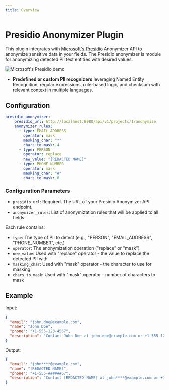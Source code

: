 ```yaml
---
title: Overview
---
```


# Presidio Anonymizer Plugin

This plugin integrates with <a href="https://microsoft.github.io/presidio/anonymizer/">Microsoft's Presidio</a> Anonymizer API to anonymize sensitive data in your fields. The Presidio anonymizer is module for anonymizing detected PII text entities with desired values.

![Microsoft's Presidio demo](https://microsoft.github.io/presidio/assets/detection_flow.gif)

- **Predefined or custom PII recognizers** leveraging Named Entity Recognition, regular expressions, rule-based logic, and checksum with relevant context in multiple languages.  


## Configuration

```yaml
presidio_anonymizer:
    presidio_url: http://localhost:8080/api/v1/projects/1/anonymize
    anonymizer_rules:
      - type: EMAIL_ADDRESS
        operator: mask
        masking_char: "*"
        chars_to_mask: 4
      - type: PERSON
        operator: replace
        new_value: "[REDACTED NAME]"
      - type: PHONE_NUMBER
        operator: mask
        masking_char: "#"
        chars_to_mask: 6
```

### Configuration Parameters

- `presidio_url`: Required. The URL of your Presidio Anonymizer API endpoint.
- `anonymizer_rules`: List of anonymization rules that will be applied to all fields.

Each rule contains:
- `type`: The type of PII to detect (e.g., "PERSON", "EMAIL_ADDRESS", "PHONE_NUMBER", etc.)
- `operator`: The anonymization operation ("replace" or "mask")
- `new_value`: Used with "replace" operator - the value to replace the detected PII with
- `masking_char`: Used with "mask" operator - the character to use for masking
- `chars_to_mask`: Used with "mask" operator - number of characters to mask

## Example

Input:
```json
{
  "email": "john.doe@example.com",
  "name": "John Doe",
  "phone": "+1-555-123-4567",
  "description": "Contact John Doe at john.doe@example.com or +1-555-123-4567"
}
```

Output:
```json
{
  "email": "john****@example.com",
  "name": "[REDACTED NAME]",
  "phone": "+1-555-######67",
  "description": "Contact [REDACTED NAME] at john****@example.com or +1-555-######67"
}
``` 
